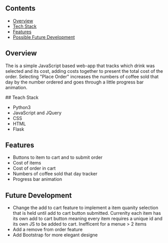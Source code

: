 ## Contents
* [Overview](#overview)
* [Tech Stack](#tech-stack)
* [Features](#features)
* [Possible Future Development](#future)

## <a name=overview></a> Overview 
The is a simple JavaScript based web-app that tracks which drink was selected and its cost, adding costs together to present the total cost of the order. Selecting "Place Order" increases the numbers of coffee sold that day by the number ordered and goes through a little progress bar animation. 

##<a name=tech-stack></a> Teach Stack
* Python3
* JavaScript and JQuery
* CSS
* HTML
* Flask

## <a name=features></a> Features

* Buttons to item to cart and to submit order
* Cost of items
* Cost of order in cart
* Numbers of coffee sold that day tracker
* Progress bar animation 

## <a name=future></a> Future Development 

* Change the add to cart feature to implement a item quanity selection that is held until add to cart button submitted. Currenlty each item has its own add to cart button meaning every item requires a unique id and its own JS to be added to cart. Inefficent for a menue > 2 items
* Add a remove from order feature
* Add Bootstrap for more elegant designe 



